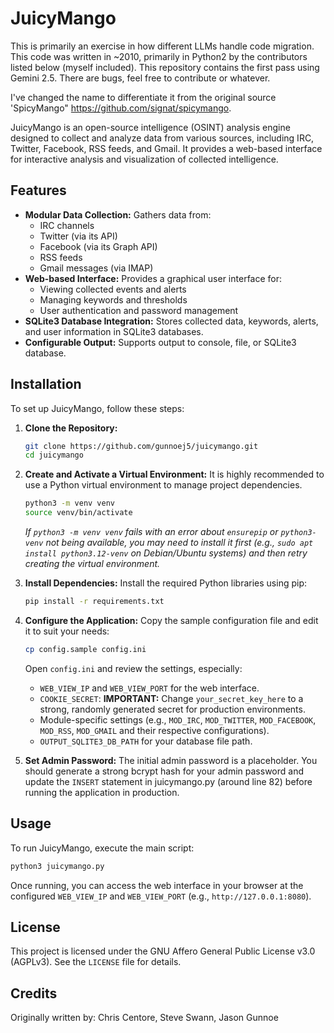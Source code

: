 # JuicyMango


This is primarily an exercise in how different LLMs handle code migration.  This code was written in ~2010, primarily in Python2 by the contributors listed below (myself included).  This repository contains the first pass using Gemini 2.5.  There are bugs, feel free to contribute or whatever.

I've changed the name to differentiate it from the original source 'SpicyMango" https://github.com/signat/spicymango. 

JuicyMango is an open-source intelligence (OSINT) analysis engine designed to collect and analyze data from various sources, including IRC, Twitter, Facebook, RSS feeds, and Gmail. It provides a web-based interface for interactive analysis and visualization of collected intelligence.

## Features

*   **Modular Data Collection:** Gathers data from:
    *   IRC channels
    *   Twitter (via its API)
    *   Facebook (via its Graph API)
    *   RSS feeds
    *   Gmail messages (via IMAP)
*   **Web-based Interface:** Provides a graphical user interface for:
    *   Viewing collected events and alerts
    *   Managing keywords and thresholds
    *   User authentication and password management
*   **SQLite3 Database Integration:** Stores collected data, keywords, alerts, and user information in SQLite3 databases.
*   **Configurable Output:** Supports output to console, file, or SQLite3 database.

## Installation

To set up JuicyMango, follow these steps:

1.  **Clone the Repository:**
    ```bash
    git clone https://github.com/gunnoej5/juicymango.git
    cd juicymango
    ```

2.  **Create and Activate a Virtual Environment:**
    It is highly recommended to use a Python virtual environment to manage project dependencies.
    ```bash
    python3 -m venv venv
    source venv/bin/activate
    ```
    *If `python3 -m venv venv` fails with an error about `ensurepip` or `python3-venv` not being available, you may need to install it first (e.g., `sudo apt install python3.12-venv` on Debian/Ubuntu systems) and then retry creating the virtual environment.*

3.  **Install Dependencies:**
    Install the required Python libraries using pip:
    ```bash
    pip install -r requirements.txt
    ```

4.  **Configure the Application:**
    Copy the sample configuration file and edit it to suit your needs:
    ```bash
    cp config.sample config.ini
    ```
    Open `config.ini` and review the settings, especially:
    *   `WEB_VIEW_IP` and `WEB_VIEW_PORT` for the web interface.
    *   `COOKIE_SECRET`: **IMPORTANT:** Change `your_secret_key_here` to a strong, randomly generated secret for production environments.
    *   Module-specific settings (e.g., `MOD_IRC`, `MOD_TWITTER`, `MOD_FACEBOOK`, `MOD_RSS`, `MOD_GMAIL` and their respective configurations).
    *   `OUTPUT_SQLITE3_DB_PATH` for your database file path.

5.  **Set Admin Password:**
    The initial admin password is a placeholder. You should generate a strong bcrypt hash for your admin password and update the `INSERT` statement in juicymango.py (around line 82) before running the application in production.

## Usage

To run JuicyMango, execute the main script:

```bash
python3 juicymango.py
```

Once running, you can access the web interface in your browser at the configured `WEB_VIEW_IP` and `WEB_VIEW_PORT` (e.g., `http://127.0.0.1:8080`).

## License

This project is licensed under the GNU Affero General Public License v3.0 (AGPLv3). See the `LICENSE` file for details.

## Credits

Originally written by: Chris Centore, Steve Swann, Jason Gunnoe
